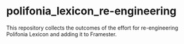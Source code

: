 # polifonia_lexicon_re-engineering
This repository collects the outcomes of the effort for re-engineering Polifonia Lexicon and adding it to Framester.
